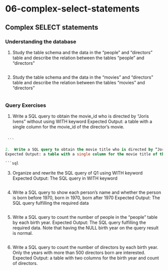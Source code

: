 # 06-complex-select-statements

## Complex SELECT statements

### Understanding the database

1.	Study the table schema and the data in the “people” and “directors” table and describe the relation between the tables “people” and “directors”

```sql

```

2.	Study the table schema and the data in the “movies” and “directors” table and describe the relation between the tables “movies” and “directors”

```sql

```

### Query Exercises

1.	Write a SQL query to obtain the movie_id who is directed by “Joris Ivens” without using WITH keyword
Expected Output: a table with a single column for the movie_id of the director’s movie.

```sql

 ```

2.	Write a SQL query to obtain the movie title who is directed by “Joris Ivens”
Expected Output: a table with a single column for the movie title of the director’s movie.

```sql

```

3.	Organize and rewrite the SQL query of Q1 using WITH keyword
Expected Output: The SQL query in WITH keyword

```sql

```

4.	Write a SQL query to show each person’s name and whether the person is born before 1970, born in 1970, born after 1970
Expected Output: The SQL query fulfilling the required data

```sql

```

5.	Write a SQL query to count the number of people in the “people” table by each birth year.
Expected Output: The SQL query fulfilling the required data. Note that having the NULL birth year on the query result is normal.

```sql

```

6.	Write a SQL query to count the number of directors by each birth year. Only the years with more than 500 directors born are interested.
Expected Output: a table with two columns for the birth year and count of directors.

```sql

```
